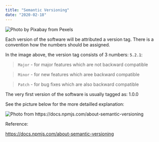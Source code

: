 ```yaml
---
title: "Semantic Versioning"
date: "2020-02-18"
---
```


![](https://i.imgur.com/xdi5UzW.png "Photo by Pixabay from Pexels")

Each version of the software will be attributed a version tag. There is a convention how the numbers should be assigned. 

In the image above, the version tag consists of 3 numbers: <code>5.2.1</code>:

> <code>Major</code> - for major features which are not backward compatible

> <code>Minor</code> - for new features which aree backward compatible

> <code>Patch</code> - for bug fixes which are also backward compatible

The very first version of the software is usually tagged as: 1.0.0

See the picture below for the more detailled explanation:

![](https://i.imgur.com/18jTUgb.png "Photo from https://docs.npmjs.com/about-semantic-versioning")

Reference:

https://docs.npmjs.com/about-semantic-versioning  